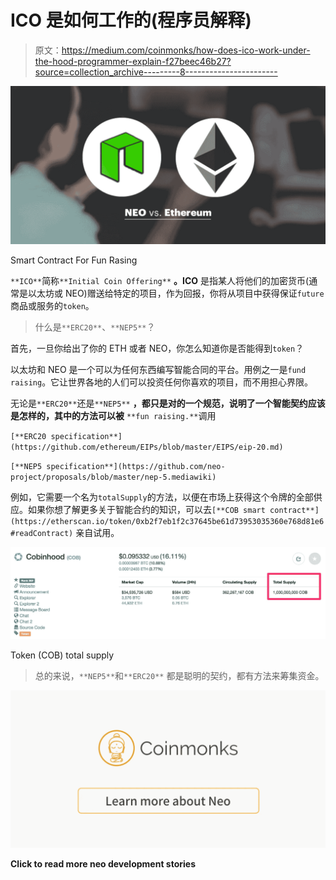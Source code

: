 # ICO 是如何工作的(程序员解释)

> 原文：<https://medium.com/coinmonks/how-does-ico-work-under-the-hood-programmer-explain-f27beec46b27?source=collection_archive---------8----------------------->

![](img/3e44d9695e98f31e219cbef910d12ae6.png)

Smart Contract For Fun Rasing

`**ICO**`简称`**Initial Coin Offering**` **。ICO** 是指某人将他们的加密货币(通常是以太坊或 NEO)赠送给特定的项目，作为回报，你将从项目中获得保证`future`商品或服务的`token`。

> 什么是`**ERC20**`、`**NEP5**`？

首先，一旦你给出了你的 ETH 或者 NEO，你怎么知道你是否能得到`token`？

以太坊和 NEO 是一个可以为任何东西编写智能合同的平台。用例之一是`fund raising`。它让世界各地的人们可以投资任何你喜欢的项目，而不用担心界限。

无论是`**ERC20**`还是`**NEP5**` **，**都只是对**的一个规范，说明了一个智能契约应该是怎样的，其中的方法可以被** `**fun raising.**`调用

`[**ERC20 specification**](https://github.com/ethereum/EIPs/blob/master/EIPS/eip-20.md)`

`[**NEP5 specification**](https://github.com/neo-project/proposals/blob/master/nep-5.mediawiki)`

例如，它需要一个名为`totalSupply`的方法，以便在市场上获得这个令牌的全部供应。如果你想了解更多关于智能合约的知识，可以去`[**COB smart contract**](https://etherscan.io/token/0xb2f7eb1f2c37645be61d73953035360e768d81e6#readContract)` 亲自试用。

![](img/7a20941199bc0af835fa6640b800e9e6.png)

Token (COB) total supply

> 总的来说，`**NEP5**`和`**ERC20**` 都是聪明的契约，都有方法来筹集资金。

[![](img/c1d93103a8aa170d21ccdf558cd908d7.png)](https://medium.com/coinmonks/neo/home)

**Click to read more neo development stories**